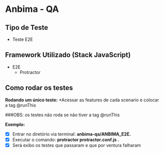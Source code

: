 # Anbima - QA

## Tipo de Teste

* Teste E2E

## Framework Utilizado (Stack JavaScript)


* E2E
  * Protractor

## Como rodar os testes

**Rodando um único teste:**
    *Acessar as features de cada scenario e colocar a tag @runThis

###OBS: os testes não roda se não tiver a tag @runThis

**Exemplo:**
- [x] Entrar no diretório via terminal: 
**__anbima-qa/ANBIMA_E2E.__**
- [x] Executar o comando: 
**__protractor protractor.conf.js .__**
- [x] Será exibo os testes que passaram e que por ventura falharam
